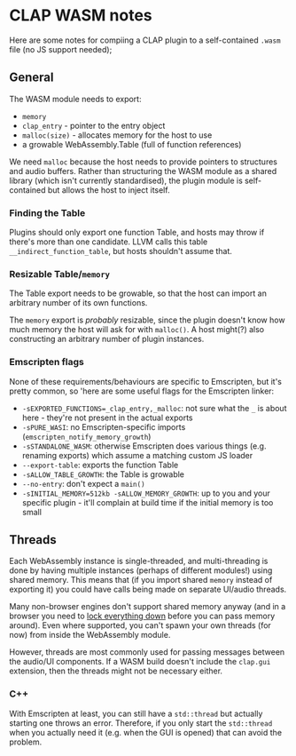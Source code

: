 # CLAP WASM notes

Here are some notes for compiing a CLAP plugin to a self-contained `.wasm` file (no JS support needed);

## General

The WASM module needs to export:

* `memory`
* `clap_entry` - pointer to the entry object
* `malloc(size)` - allocates memory for the host to use
* a growable WebAssembly.Table (full of function references)

We need `malloc` because the host needs to provide pointers to structures and audio buffers.  Rather than structuring the WASM module as a shared library (which isn't currently standardised), the plugin module is self-contained but allows the host to inject itself.

### Finding the Table

Plugins should only export one function Table, and hosts may throw if there's more than one candidate.  LLVM calls this table `__indirect_function_table`, but hosts shouldn't assume that.

### Resizable Table/`memory`

The Table export needs to be growable, so that the host can import an arbitrary number of its own functions.

The `memory` export is *probably* resizable, since the plugin doesn't know how much memory the host will ask for with `malloc()`.  A host might(?) also constructing an arbitrary number of plugin instances.

### Emscripten flags

None of these requirements/behaviours are specific to Emscripten, but it's pretty common, so 'here are some useful flags for the Emscripten linker:

* `-sEXPORTED_FUNCTIONS=_clap_entry,_malloc`: not sure what the `_` is about here - they're not present in the actual exports
* `-sPURE_WASI`: no Emscripten-specific imports (`emscripten_notify_memory_growth`)
* `-sSTANDALONE_WASM`: otherwise Emscripten does various things (e.g. renaming exports) which assume a matching custom JS loader
* `--export-table`: exports the function Table
* `-sALLOW_TABLE_GROWTH`: the Table is growable
* `--no-entry`: don't expect a `main()`
* `-sINITIAL_MEMORY=512kb -sALLOW_MEMORY_GROWTH`: up to you and your specific plugin - it'll complain at build time if the initial memory is too small

## Threads

Each WebAssembly instance is single-threaded, and multi-threading is done by having multiple instances (perhaps of different modules!) using shared memory.  This means that (if you import shared `memory` instead of exporting it) you could have calls being made on separate UI/audio threads.

Many non-browser engines don't support shared memory anyway (and in a browser you need to [lock everything down](https://hacks.mozilla.org/2020/07/safely-reviving-shared-memory/) before you can pass memory around).  Even where supported, you can't spawn your own threads (for now) from inside the WebAssembly module.

However, threads are most commonly used for passing messages between the audio/UI components.  If a WASM build doesn't include the `clap.gui` extension, then the threads might not be necessary either.

### C++

With Emscripten at least, you can still have a `std::thread` but actually starting one throws an error.  Therefore, if you only start the `std::thread` when you actually need it (e.g. when the GUI is opened) that can avoid the problem.
